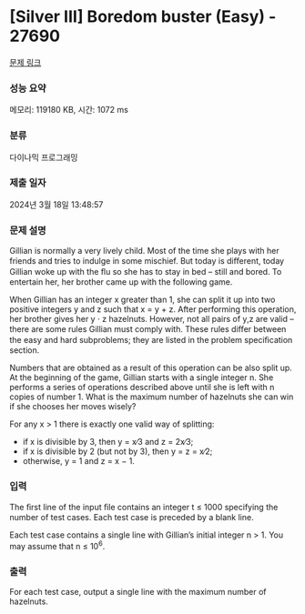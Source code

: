 # [Silver III] Boredom buster (Easy) - 27690 

[문제 링크](https://www.acmicpc.net/problem/27690) 

### 성능 요약

메모리: 119180 KB, 시간: 1072 ms

### 분류

다이나믹 프로그래밍

### 제출 일자

2024년 3월 18일 13:48:57

### 문제 설명

<p>Gillian is normally a very lively child. Most of the time she plays with her friends and tries to indulge in some mischief. But today is diﬀerent, today Gillian woke up with the ﬂu so she has to stay in bed – still and bored. To entertain her, her brother came up with the following game.</p>

<p>When Gillian has an integer x greater than 1, she can split it up into two positive integers y and z such that x = y + z. After performing this operation, her brother gives her y ⋅ z hazelnuts. However, not all pairs of y,z are valid – there are some rules Gillian must comply with. These rules diﬀer between the easy and hard subproblems; they are listed in the problem speciﬁcation section.</p>

<p>Numbers that are obtained as a result of this operation can be also split up. At the beginning of the game, Gillian starts with a single integer n. She performs a series of operations described above until she is left with n copies of number 1. What is the maximum number of hazelnuts she can win if she chooses her moves wisely?</p>

<p>For any x > 1 there is exactly one valid way of splitting:</p>

<ul>
	<li>if x is divisible by 3, then y = x∕3 and z = 2x∕3;</li>
	<li>if x is divisible by 2 (but not by 3), then y = z = x∕2;</li>
	<li>otherwise, y = 1 and z = x − 1.</li>
</ul>

### 입력 

 <p>The ﬁrst line of the input ﬁle contains an integer t ≤ 1000 specifying the number of test cases. Each test case is preceded by a blank line.</p>

<p>Each test case contains a single line with Gillian’s initial integer n > 1. You may assume that n ≤ 10<sup>6</sup>.</p>

### 출력 

 <p>For each test case, output a single line with the maximum number of hazelnuts.</p>

